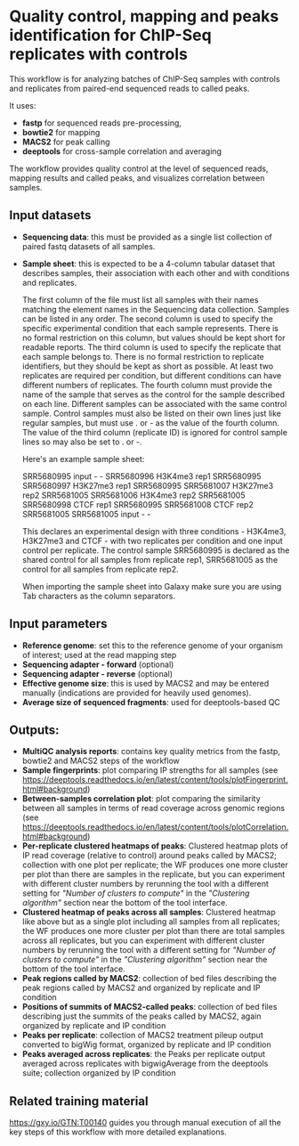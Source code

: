 # Quality control, mapping and peaks identification for ChIP-Seq replicates with controls

This workflow is for analyzing batches of ChIP-Seq samples with controls and replicates from paired-end sequenced reads to called peaks.

It uses:
- **fastp** for sequenced reads pre-processing,
- **bowtie2** for mapping
- **MACS2** for peak calling
- **deeptools** for cross-sample correlation and averaging

The workflow provides quality control at the level of sequenced reads, mapping results and called peaks, and visualizes correlation between samples.

## Input datasets

- **Sequencing data**: this must be provided as a single list collection of paired fastq datasets of all samples.
- **Sample sheet**: this is expected to be a 4-column tabular dataset that describes samples, their association with each other and with conditions and replicates.

  The first column of the file must list all samples with their names matching the element names in the Sequencing data collection. Samples can be listed in any order.
  The second column is used to specify the specific experimental condition that each sample represents. There is no formal restriction on this column, but values should be kept short for readable reports.
  The third column is used to specify the replicate that each sample belongs to. There is no formal restriction to replicate identifiers, but they should be kept as short as possible. At least two replicates are required per condition, but different conditions can have different numbers of replicates.
  The fourth column must provide the name of the sample that serves as the control for the sample described on each line. Different samples can be associated with the same control sample.
  Control samples must also be listed on their own lines just like regular samples, but must use . or - as the value of the fourth column. The value of the third column (replicate ID) is ignored for control sample lines so may also be set to . or -.
  
  Here's an example sample sheet:
  
  SRR5680995    input       -       -
  SRR5680996    H3K4me3     rep1    SRR5680995
  SRR5680997    H3K27me3    rep1    SRR5680995
  SRR5681007    H3K27me3    rep2    SRR5681005
  SRR5681006    H3K4me3     rep2    SRR5681005
  SRR5680998    CTCF        rep1    SRR5680995
  SRR5681008    CTCF        rep2    SRR5681005
  SRR5681005    input       -       -

  This declares an experimental design with three conditions - H3K4me3, H3K27me3 and CTCF - with two replicates per condition and one input control per replicate. The control sample SRR5680995 is declared as the shared control for all samples from replicate rep1, SRR5681005 as the control for all samples from replicate rep2.

  When importing the sample sheet into Galaxy make sure you are using Tab characters as the column separators.

## Input parameters

- **Reference genome**: set this to the reference genome of your organism of interest; used at the read mapping step
- **Sequencing adapter - forward** (optional)
- **Sequencing adapter - reverse** (optional)
- **Effective genome size**: this is used by MACS2 and may be entered manually (indications are provided for heavily used genomes).
- **Average size of sequenced fragments**: used for deeptools-based QC

## Outputs:

- **MultiQC analysis reports**: contains key quality metrics from the fastp, bowtie2 and MACS2 steps of the workflow
- **Sample fingerprints**: plot comparing IP strengths for all samples
  (see https://deeptools.readthedocs.io/en/latest/content/tools/plotFingerprint.html#background)
- **Between-samples correlation plot**: plot comparing the similarity between all samples in terms of read coverage across genomic regions (see https://deeptools.readthedocs.io/en/latest/content/tools/plotCorrelation.html#background)
- **Per-replicate clustered heatmaps of peaks**: Clustered heatmap plots of IP read coverage (relative to control) around peaks called by MACS2; collection with one plot per replicate; the WF produces one more cluster per plot than there are samples in the replicate, but you can experiment with different cluster numbers by rerunning the tool with a different setting for *"Number of clusters to compute"* in the *"Clustering algorithm"* section near the bottom of the tool interface.
- **Clustered heatmap of peaks across all samples**: Clustered heatmap like above but as a single plot including all samples from all replicates; the WF produces one more cluster per plot than there are total samples across all replicates, but you can experiment with different cluster numbers by rerunning the tool with a different setting for *"Number of clusters to compute"* in the *"Clustering algorithm"* section near the bottom of the tool interface.
- **Peak regions called by MACS2**: collection of bed files describing the peak regions called by MACS2 and organized by replicate and IP condition
- **Positions of summits of MACS2-called peaks**: collection of bed files describing just the summits of the peaks called by MACS2, again organized by replicate and IP condition
- **Peaks per replicate**: collection of MACS2 treatment pileup output converted to bigWig format, organized by replicate and IP condition
- **Peaks averaged across replicates**: the Peaks per replicate output averaged across replicates with bigwigAverage from the deeptools suite; collection organized by IP condition

## Related training material

https://gxy.io/GTN:T00140 guides you through manual execution of all the key steps of this workflow with more detailed explanations.
